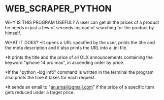 # WEB_SCRAPER_PYTHON

WHY IS THIS PROGRAM USEFUL?
A user can get all the prices of a product he needs in just a few of seconds instead of searching for the product by himself.

WHAT IT DOES?
*It opens a URL specified by the user, prints the title and the meta description and it also prints the URL into a .ini file. 
  
*It prints the title and the price of all OLX announcements containing the keyword "iphone 14 pro max", in ascending order by price.
  
*If the "python <filename> -log info" command is written in the terminal the program also prints the time it takes for each request.
  
*It sends an email to "an.email@gmail.com" if the price of a specific item gets reduced under a target price. 
  
  

